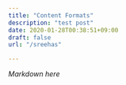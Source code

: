 ```yaml
---
title: "Content Formats"
description: "test post"
date: 2020-01-28T00:38:51+09:00
draft: false
url: "/sreehas"

---
```


*Markdown here*
